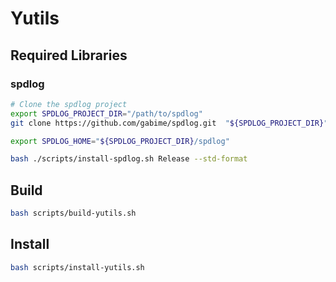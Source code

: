 # Yutils

## Required Libraries

### spdlog

```bash
# Clone the spdlog project
export SPDLOG_PROJECT_DIR="/path/to/spdlog"
git clone https://github.com/gabime/spdlog.git  "${SPDLOG_PROJECT_DIR}"

export SPDLOG_HOME="${SPDLOG_PROJECT_DIR}/spdlog"

bash ./scripts/install-spdlog.sh Release --std-format
```

## Build

```bash
bash scripts/build-yutils.sh
```

## Install

```bash
bash scripts/install-yutils.sh
```